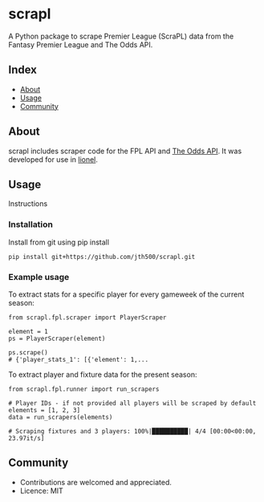 # scrapl
A Python package to scrape Premier League (ScraPL) data from the Fantasy Premier League and The Odds API.

## Index

- [About](#about)
- [Usage](#usage)
- [Community](#community)

## About
scrapl includes scraper code for the FPL API and [The Odds API](https://the-odds-api.com/). It was developed for use in [lionel](https://github.com/jth500/lionel).

## Usage
Instructions

### Installation
Install from git using pip install

```
pip install git+https://github.com/jth500/scrapl.git
```

### Example usage

To extract stats for a specific player for every gameweek of the current season:
```
from scrapl.fpl.scraper import PlayerScraper

element = 1
ps = PlayerScraper(element)

ps.scrape()
# {'player_stats_1': [{'element': 1,...
```

To extract player and fixture data for the present season:
```
from scrapl.fpl.runner import run_scrapers

# Player IDs - if not provided all players will be scraped by default
elements = [1, 2, 3]
data = run_scrapers(elements)

# Scraping fixtures and 3 players: 100%|██████████| 4/4 [00:00<00:00, 23.97it/s]
```

## Community

- Contributions are welcomed and appreciated.
- Licence: MIT